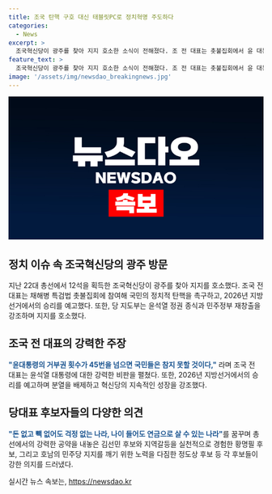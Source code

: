 ```yaml
---
title: 조국 탄핵 구호 대신 태블릿PC로 정치혁명 주도하다
categories:
  - News
excerpt: >
  조국혁신당이 광주를 찾아 지지 호소한 소식이 전해졌다. 조 전 대표는 촛불집회에서 윤 대통령을 맹공하며 2026년 지방선거에서의 승리와 분열 없음을 강조했다. 또한, 최고위원 후보들은 윤석열 정권 종식과 민주정부 재창출을 강조하며 지지를 호소했다. 2026년 지방선거에서의 돌풍을 예고하며 민주 진영과의 선거 연대를 시사하기도 했다.
feature_text: >
  조국혁신당이 광주를 찾아 지지 호소한 소식이 전해졌다. 조 전 대표는 촛불집회에서 윤 대통령을 맹공하며 2026년 지방선거에서의 승리와 분열 없음을 강조했다. 또한, 최고위원 후보들은 윤석열 정권 종식과 민주정부 재창출을 강조하며 지지를 호소했다. 2026년 지방선거에서의 돌풍을 예고하며 민주 진영과의 선거 연대를 시사하기도 했다.
image: '/assets/img/newsdao_breakingnews.jpg'
---
```


<p><img src="/assets/img/newsdao_breakingnews.jpg" alt="cryptoinkorea 속보" /></p>

<h2 data-ke-size="size26">정치 이슈 속 조국혁신당의 광주 방문</h2>

<p data-ke-size="size16">지난 22대 총선에서 12석을 획득한 조국혁신당이 광주를 찾아 지지를 호소했다. 조국 전 대표는 채해병 특검법 촛불집회에 참여해 국민의 정치적 탄핵을 촉구하고, 2026년 지방선거에서의 승리를 예고했다. 또한, 당 지도부는 윤석열 정권 종식과 민주정부 재창출을 강조하며 지지를 호소했다.</p>

<h2 data-ke-size="size26">조국 전 대표의 강력한 주장</h2>

<p data-ke-size="size16"><b><span style="color: #1a5490;">"윤대통령의 거부권 횟수가 45번을 넘으면 국민들은 참지 못할 것이다,"</span></b> 라며 조국 전 대표는 윤석열 대통령에 대한 강력한 비판을 펼쳤다. 또한, 2026년 지방선거에서의 승리를 예고하며 분열을 배제하고 혁신당의 지속적인 성장을 강조했다.</p>

<h2 data-ke-size="size26">당대표 후보자들의 다양한 의견</h2>

<p data-ke-size="size16"><b><span style="color: #1a5490;">"돈 없고 빽 없어도 걱정 없는 나라, 나이 들어도 연금으로 살 수 있는 나라"</span></b>를 꿈꾸며 총선에서의 강력한 공약을 내놓은 김선민 후보와 지역갈등을 실천적으로 경험한 황명필 후보, 그리고 호남의 민주당 지지를 깨기 위한 노력을 다짐한 정도상 후보 등 각 후보들이 강한 의지를 드러냈다.</p>
실시간 뉴스 속보는, <a href="https://newsdao.kr" rel="dofollow">https://newsdao.kr</a>



